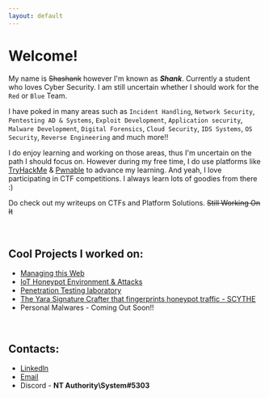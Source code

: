```yaml
---
layout: default
---
```


# Welcome!

My name is ~~Shashank~~ however I'm known as **_Shank_**. Currently a student who loves Cyber Security. I am still uncertain whether I should work for the `Red` or `Blue` Team. 

I have poked in many areas such as `Incident Handling`, `Network Security`, `Pentesting AD & Systems`, `Exploit Development`, `Application security`, `Malware Development`, `Digital Forensics`, `Cloud Security`, `IDS Systems`, `OS Security`, `Reverse Engineering` and much more!!

I do enjoy learning and working on those areas, thus I'm uncertain on the path I should focus on. However during my free time, I do use platforms like [TryHackMe](https://tryhackme.com/) & [Pwnable](https://pwnable.xyz/) to advance my learning. And yeah, I love participating in CTF competitions. I always learn lots of goodies from there :)

Do check out my writeups on CTFs and Platform Solutions. ~~Still Working On It~~
<br><br><br>


## Cool Projects I worked on:

* [Managing this Web](https://github.com/DJShankyShoe/Website)
* [IoT Honeypot Environment & Attacks](https://github.com/DJShankyShoe/FYP-RP)<br>
* [Penetration Testing laboratory](https://github.com/DJShankyShoe/IT-Security-RP)<br>
* [The Yara Signature Crafter that fingerprints honeypot traffic - SCYTHE](https://github.com/DJShankyShoe/scythe)<br>
* Personal Malwares - Coming Out Soon!!

<br>

## Contacts:

* [Linkedln](https://www.linkedin.com/in/shank-g/)<br>
* <a href="mailto:shashankgangarajuh@email.com"> Email </a><br>
* Discord - **NT Authority\System#5303**

<!-- Global site tag (gtag.js) - Google Analytics -->
<script async src="https://www.googletagmanager.com/gtag/js?id=G-XQW9FGMHHJ"></script>
<script>
  window.dataLayer = window.dataLayer || [];
  function gtag(){dataLayer.push(arguments);}
  gtag('js', new Date());

  gtag('config', 'G-XQW9FGMHHJ');
</script>
